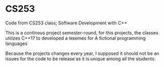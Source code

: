 # CS253
Code from CS253 class; Software Development with C++


This is a continous project semester-round, for this projects, the classes utilizes C++17 to developed a lexemes for A fictional programming languages

Because the projects changes every year, I supposed it should not be an issues for the code to be release as it is unique among all the students.
